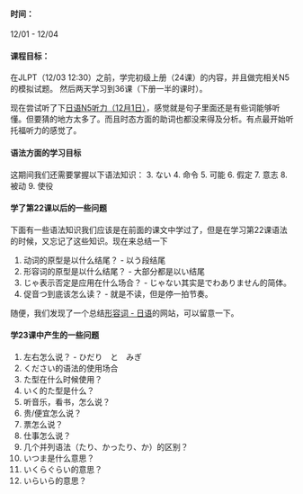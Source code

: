 #### 时间：
12/01 - 12/04

#### 课程目标：
在JLPT（12/03 12:30）之前，学完初级上册（24课）的内容，并且做完相关N5的模拟试题。
然后两天学习到36课（下册一半的课时）。



现在尝试听了下[日语N5听力（12月1日）](https://www.bilibili.com/video/BV1wj411j7fF)，感觉就是句子里面还是有些词能够听懂。但要猜的地方太多了。而且时态方面的助词也都没来得及分析。有点最开始听托福听力的感觉了。


#### 语法方面的学习目标
这期间我们还需要掌握以下语法知识：
3. ない
4. 命令
5. 可能
6. 假定
7. 意志
8. 被动
9. 使役


#### 学了第22课以后的一些问题
下面有一些语法知识我们应该是在前面的课文中学过了，但是在学习第22课语法的时候，又忘记了这些知识。现在来总结一下
1. 动词的原型是以什么结尾？ - 以う段结尾
2. 形容词的原型是以什么结尾？ - 大部分都是以い结尾
3. じゃ表示否定是应用在什么场合？ - じゃない其实是でわありません的简体。
4. 促音つ到底该怎么读？ - 就是不读，但是停一拍节奏。


随便，我们发现了一个总结[形容词 - 日语](http://mylanguages.org/zh/japanese_adjectives.php)的网站，可以留意一下。



#### 学23课中产生的一些问题
1. 左右怎么说？ - ひだり　と　みぎ
2. ください的语法的使用场合
3. た型在什么时候使用？
4. いく的た型是什么？
5. 听音乐，看书，怎么说？
6. 贵/便宜怎么说？
7. 票怎么说？
8. 仕事怎么说？
9. 几个并列语法（たり、かったり、か）的区别？
10. いつま是什么意思？
11. いくらぐらい的意思？
12. いらいら的意思？